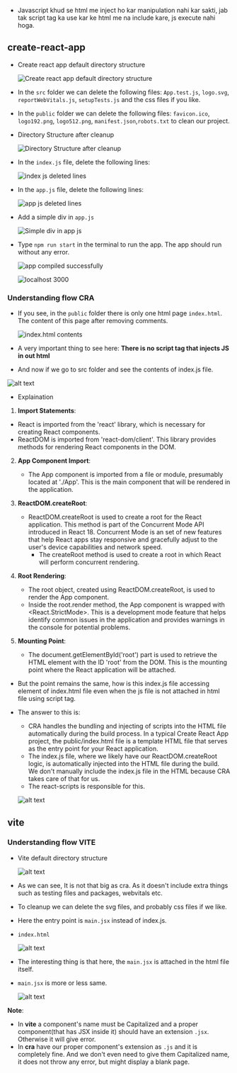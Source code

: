 - Javascript khud se html me inject ho kar manipulation nahi kar sakti, jab tak script tag ka use kar ke html me na include kare, js execute nahi hoga.
  

## create-react-app
- Create react app default directory structure

    ![Create react app default directory structure](image.png)

- In the `src` folder we can delete the following files: `App.test.js`, `logo.svg`, `reportWebVitals.js`, `setupTests.js` and the css files if you like.
- In the `public` folder we can delete the following files: `favicon.ico`, `logo192.png`, `logo512.png`, `manifest.json`,`robots.txt` to clean our project.
- Directory Structure after cleanup
  
  ![Directory Structure after cleanup](image-5.png)
- In the `index.js` file, delete the following lines:
  
  ![index js deleted lines](image-2.png)

- In the `app.js` file, delete the following lines:
  
  ![app js deleted lines](image-3.png)

- Add a simple div in `app.js`
  
  ![Simple div in app js](image-4.png)

- Type `npm run start` in the terminal to run the app. The app should run without any error.
  
  ![app compiled successfully](image-6.png)

  ![localhost 3000](image-7.png)

### Understanding flow CRA

-  If you see, in the `public` folder there is only one html page `index.html`. The content of this page after removing comments.
  
    ![index.html contents](image-1.png)

- A very important thing to see here: **There is no script tag that injects JS in out html**
- And now if we go to src folder and see the contents of index.js file.

![alt text](image-15.png)

- Explaination
  
1. **Import Statements**:
  - React is imported from the 'react' library, which is necessary for creating React components.
  - ReactDOM is imported from 'react-dom/client'. This library provides methods for rendering React components in the DOM.

2. **App Component Import**:

   - The App component is imported from a file or module, presumably located at './App'. This is the main component that will be rendered in the application.

3. **ReactDOM.createRoot**:

    - ReactDOM.createRoot is used to create a root for the React application. This method is part of the Concurrent Mode API introduced in React 18. Concurrent Mode is an set of new features that help React apps stay responsive and gracefully adjust to the user's device capabilities and network speed.
      - The createRoot method is used to create a root in which React will perform concurrent rendering.

4. **Root Rendering**:

   - The root object, created using ReactDOM.createRoot, is used to render the App component.
   - Inside the root.render method, the App component is wrapped with <React.StrictMode>. This is a development mode feature that helps identify common issues in the application and provides warnings in the console for potential problems.

5. **Mounting Point**:

   - The document.getElementById('root') part is used to retrieve the HTML element with the ID 'root' from the DOM. This is the mounting point where the React application will be attached.

- But the point remains the same, how is this index.js file accessing element of index.html file even when the js file is not attached in html file using script tag.
- The answer to this is: 
  - CRA handles the bundling and injecting of scripts into the HTML file automatically during the build process. In a typical Create React App project, the public/index.html file is a template HTML file that serves as the entry point for your React application.
  - The index.js file, where we likely have our ReactDOM.createRoot logic, is automatically injected into the HTML file during the build. We don't manually include the index.js file in the HTML because CRA takes care of that for us.
  - The react-scripts is responsible for this.
  
  ![alt text](image-16.png)

## vite

### Understanding flow VITE

- Vite default directory structure
  
  ![alt text](image-17.png)

- As we can see, It is not that big as cra. As it doesn't include extra things such as testing files and packages, webvitals etc.
- To cleanup we can delete the svg files, and probably css files if we like.
- Here the entry point is `main.jsx` instead of index.js.
- `index.html`
  
  ![alt text](image-18.png)

- The interesting thing is that here, the `main.jsx` is attached in the html file itself.

- `main.jsx` is more or less same.
  
  ![alt text](image-19.png)

**Note**:
- In **vite** a component's name must be Capitalized and a proper component(that has JSX inside it) should have an extension `.jsx`. Otherwise it will give error.
- In **cra** have our proper component's extension as `.js` and it is completely fine. And we don't even need to give them Capitalized name, it does not throw any error, but might display a blank page.